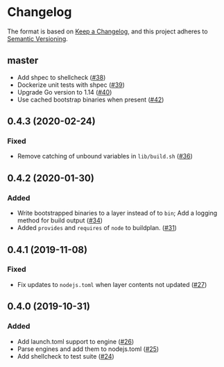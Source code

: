 # Changelog
The format is based on [Keep a Changelog](https://keepachangelog.com/en/1.0.0/),
and this project adheres to [Semantic Versioning](https://semver.org/spec/v2.0.0.html).

## master
- Add shpec to shellcheck ([#38](https://github.com/heroku/nodejs-engine-buildpack/pull/38))
- Dockerize unit tests with shpec ([#39](https://github.com/heroku/nodejs-engine-buildpack/pull/39))
- Upgrade Go version to 1.14 ([#40](https://github.com/heroku/nodejs-engine-buildpack/pull/40))
- Use cached bootstrap binaries when present ([#42](https://github.com/heroku/nodejs-engine-buildpack/pull/42))

## 0.4.3 (2020-02-24)
### Fixed
- Remove catching of unbound variables in `lib/build.sh` ([#36](https://github.com/heroku/nodejs-engine-buildpack/pull/36))

## 0.4.2 (2020-01-30)
### Added
- Write bootstrapped binaries to a layer instead of to `bin`; Add a logging method for build output ([#34](https://github.com/heroku/nodejs-engine-buildpack/pull/34))
- Added `provides` and `requires` of `node` to buildplan. ([#31](https://github.com/heroku/nodejs-engine-buildpack/pull/31))

## 0.4.1 (2019-11-08)
### Fixed
- Fix updates to `nodejs.toml` when layer contents not updated ([#27](https://github.com/heroku/nodejs-engine-buildpack/pull/27))

## 0.4.0 (2019-10-31)
### Added
- Add launch.toml support to engine ([#26](https://github.com/heroku/nodejs-engine-buildpack/pull/26))
- Parse engines and add them to nodejs.toml ([#25](https://github.com/heroku/nodejs-engine-buildpack/pull/25))
- Add shellcheck to test suite ([#24](https://github.com/heroku/nodejs-engine-buildpack/pull/24))
